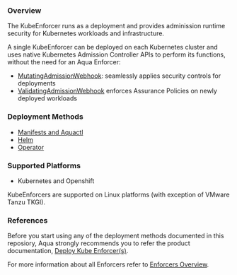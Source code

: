 ### Overview

The KubeEnforcer runs as a deployment and provides adminission runtime security for Kubernetes workloads and infrastructure.

 A single KubeEnforcer can be deployed on each Kubernetes cluster and uses native Kubernetes Admission Controller APIs to perform its functions, without the need for an Aqua Enforcer:

* [MutatingAdmissionWebhook](https://kubernetes.io/docs/reference/access-authn-authz/admission-controllers/#mutatingadmissionwebhook): seamlessly applies security controls for deployments
* [ValidatingAdmissionWebhook](https://kubernetes.io/docs/reference/access-authn-authz/admission-controllers/#validatingadmissionwebhook) enforces Assurance Policies on newly deployed workloads

### Deployment Methods
* [Manifests and Aquactl](https://github.com/KoppulaRajender/deployments/tree/6.5_dev/enforcers/kube_enforcer/kubenetes_and_openshift/manifests)
* [Helm](https://github.com/KoppulaRajender/deployments/tree/6.5_dev/enforcers/kube_enforcer/kubenetes_and_openshift/helm)
* [Operator](https://github.com/KoppulaRajender/deployments/tree/6.5_dev/enforcers/kube_enforcer/kubenetes_and_openshift/operator)

### Supported Platforms
* Kubernetes and Openshift

KubeEnforcers are supported on Linux platforms (with exception of VMware Tanzu TKGI).

### References

Before you start using any of the deployment methods documented in this reposiory, Aqua strongly recommends you to refer the product documentation, [Deploy Kube Enforcer(s)](https://docs.aquasec.com/docs/deploy-k8s-aqua-kubeenforcers).

For more information about all Enforcers refer to [Enforcers Overview](https://docs.aquasec.com/docs/enforcers-overview#section-kube-enforcers).